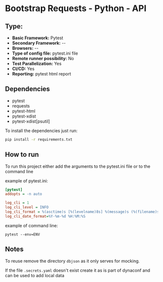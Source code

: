 # Bootstrap Requests - Python - API

## Type:

- **Basic Framework:** Pytest
- **Secondary Framework:** --
- **Browsers:** --
- **Type of config file:** pytest.ini file
- **Remote runner possibility:** No
- **Test Parallelization:** Yes
- **CI/CD:** Yes
- **Reporting:** pytest html report

## Dependencies

- pytest
- requests
- pytest-html
- pytest-xdist
- pytest-xdist[psutil]

To install the dependencies just run:

```sh
pip install -r requirements.txt
```

## How to run

To run this project either add the arguments to the pytest.ini file or to the command line

example of pytest.ini:

```ini
[pytest]
addopts = -n auto

log_cli = 1
log_cli_level = INFO
log_cli_format = %(asctime)s [%(levelname)8s] %(message)s (%(filename)s:%(lineno)s)
log_cli_date_format=%Y-%m-%d %H:%M:%S
```

example of command line:

```shell
pytest --env=ENV
```

## Notes

To reuse remove the directory `dbjson` as it only serves for mocking.

If the file `.secrets.yaml` doesn't exist create it as is part of dynaconf and can be used to add local data
